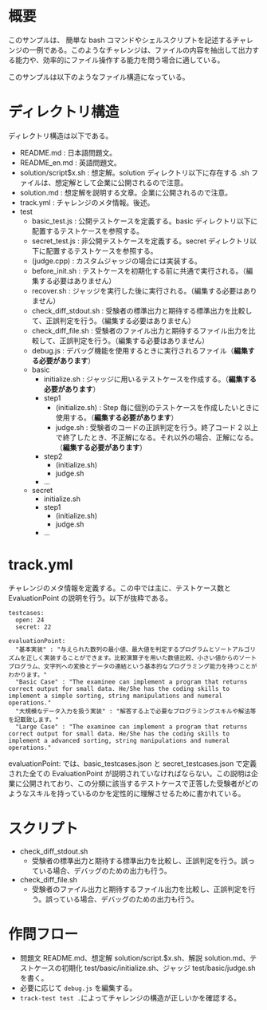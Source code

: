# 概要

このサンプルは、 簡単な bash コマンドやシェルスクリプトを記述するチャレンジの一例である。このようなチャレンジは、ファイルの内容を抽出して出力する能力や、効率的にファイル操作する能力を問う場合に適している。

このサンプルは以下のようなファイル構造になっている。

# ディレクトリ構造

ディレクトリ構造は以下である。

- README.md : 日本語問題文。
- README_en.md : 英語問題文。
- solution/script$x.sh : 想定解。solution ディレクトリ以下に存在する .sh ファイルは、想定解として企業に公開されるので注意。
- solution.md : 想定解を説明する文章。企業に公開されるので注意。
- track.yml : チャレンジのメタ情報。後述。
- test
  - basic_test.js : 公開テストケースを定義する。basic ディレクトリ以下に配置するテストケースを参照する。
  - secret_test.js : 非公開テストケースを定義する。secret ディレクトリ以下に配置するテストケースを参照する。
  - (judge.cpp) : カスタムジャッジの場合には実装する。
  - before_init.sh : テストケースを初期化する前に共通で実行される。（編集する必要はありません）
  - recover.sh : ジャッジを実行した後に実行される。（編集する必要はありません）
  - check_diff_stdout.sh : 受験者の標準出力と期待する標準出力を比較して、正誤判定を行う。（編集する必要はありません）
  - check_diff_file.sh : 受験者のファイル出力と期待するファイル出力を比較して、正誤判定を行う。（編集する必要はありません）
  - debug.js : デバッグ機能を使用するときに実行されるファイル（**編集する必要があります**）
  - basic
    - initialize.sh : ジャッジに用いるテストケースを作成する。（**編集する必要があります**）
    - step1
      - (initialize.sh) : Step 毎に個別のテストケースを作成したいときに使用する。（**編集する必要があります**）
      - judge.sh : 受験者のコードの正誤判定を行う。終了コード 2 以上で終了したとき、不正解になる。それ以外の場合、正解になる。（**編集する必要があります**）
    - step2
      - (initialize.sh)
      - judge.sh
    - ...
  - secret
    - initialize.sh
    - step1
      - (initialize.sh)
      - judge.sh
    - ...

# track.yml
チャレンジのメタ情報を定義する。この中では主に、テストケース数と EvaluationPoint の説明を行う。以下が抜粋である。

```
testcases:
  open: 24
  secret: 22

evaluationPoint:
  "基本実装" : "与えられた数列の最小値、最大値を判定するプログラムとソートアルゴリズムを正しく実装することができます。比較演算子を用いた数値比較、小さい値からのソートプログラム、文字列への変換とデータの連結という基本的なプログラミング能力を持つことがわかります。"
  "Basic Case" : "The examinee can implement a program that returns correct output for small data. He/She has the coding skills to implement a simple sorting, string manipulations and numeral operations."
  "大規模なデータ入力を扱う実装" : "解答する上で必要なプログラミングスキルや解法等を記載致します。"
  "Large Case" : "The examinee can implement a program that returns correct output for small data. He/She has the coding skills to implement a advanced sorting, string manipulations and numeral operations."
```

evaluationPoint: では、basic_testcases.json と secret_testcases.json で定義された全ての EvaluationPoint が説明されていなければならない。この説明は企業に公開されており、この分類に該当するテストケースで正答した受験者がどのようなスキルを持っているのかを定性的に理解させるために書かれている。

# スクリプト

- check_diff_stdout.sh
  - 受験者の標準出力と期待する標準出力を比較し、正誤判定を行う。誤っている場合、デバッグのための出力も行う。
- check_diff_file.sh
  - 受験者のファイル出力と期待するファイル出力を比較し、正誤判定を行う。誤っている場合、デバッグのための出力も行う。

# 作問フロー
- 問題文 README.md、想定解 solution/script.$x.sh、解説 solution.md、テストケースの初期化 test/basic/initialize.sh、ジャッジ test/basic/judge.sh を書く。
- 必要に応じて `debug.js` を編集する。
- `track-test test .`によってチャレンジの構造が正しいかを確認する。

